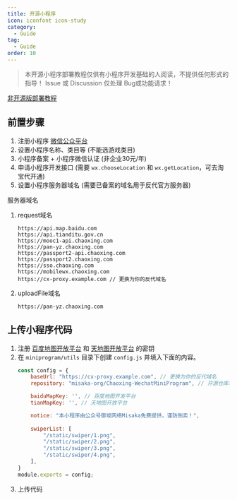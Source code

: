 ```yaml
---
title: 开源小程序
icon: iconfont icon-study
category:
  - Guide
tag:
  - Guide
order: 10
---
```


> 本开源小程序部署教程仅供有小程序开发基础的人阅读，不提供任何形式的指导！
> Issue 或 Discussion 仅处理 Bug或功能请求！

[非开源版部署教程](https://doc.micono.eu.org/guide/no-open.html)

## 前置步骤

1. 注册小程序 [微信公众平台](https://mp.weixin.qq.com)
2. 设置小程序名称、类目等 (不能选游戏类目)
3. 小程序备案 + 小程序微信认证 (非企业30元/年)
4. 申请小程序开发接口 (需要 `wx.chooseLocation` 和 `wx.getLocation`，可去淘宝代开通)
5. 设置小程序服务器域名 (需要已备案的域名用于反代官方服务器)

服务器域名
1. request域名  
    ```
    https://api.map.baidu.com  
    https://api.tianditu.gov.cn  
    https://mooc1-api.chaoxing.com  
    https://pan-yz.chaoxing.com  
    https://passport2-api.chaoxing.com  
    https://passport2.chaoxing.com  
    https://sso.chaoxing.com  
    https://mobilewx.chaoxing.com  
    https://cx-proxy.example.com // 更换为你的反代域名 
    ``` 
2. uploadFile域名  
    ```
    https://pan-yz.chaoxing.com  
    ```

## 上传小程序代码

1. 注册 [百度地图开放平台](https://lbsyun.baidu.com) 和 [天地图开放平台](http://lbs.tianditu.gov.cn) 的密钥
2. 在 `miniprogram/utils` 目录下创建 `config.js` 并填入下面的内容。
    ```js
    const config = {
        baseUrl: "https://cx-proxy.example.com", // 更换为你的反代域名
        repository: "misaka-org/Chaoxing-WechatMiniProgram", // 开源仓库地址

        baiduMapKey: '', // 百度地图开发平台
        tianMapKey: '', // 天地图开放平台

        notice: "本小程序由公众号御坂网络Misaka免费提供，谨防倒卖！",
        
        swiperList: [
            "/static/swiper/1.png",
            "/static/swiper/2.png",
            "/static/swiper/3.png",
            "/static/swiper/4.png",
        ],
    }
    module.exports = config;
    ```
3. 上传代码
